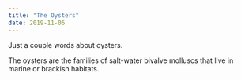 ```yaml
---
title: "The Oysters"
date: 2019-11-06
---
```

Just a couple words about oysters.

The oysters are the families of salt-water bivalve molluscs that live in marine or brackish habitats. 
